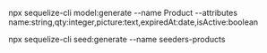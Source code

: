 npx sequelize-cli model:generate --name Product --attributes name:string,qty:integer,picture:text,expiredAt:date,isActive:boolean

npx sequelize-cli seed:generate --name seeders-products
